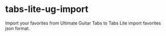 # tabs-lite-ug-import
Import your favorites from Ultimate Guitar Tabs to Tabs Lite import favorites json format.
